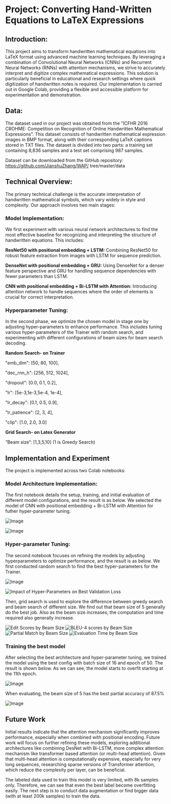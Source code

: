 # Project: Converting Hand-Written Equations to LaTeX Expressions

## Introduction: 
This project aims to transform handwritten mathematical equations into LaTeX format using advanced machine learning techniques. By leveraging a combination of Convolutional Neural Networks (CNNs) and Recurrent Neural Networks (RNNs) with attention mechanisms, we strive to accurately interpret and digitize complex mathematical expressions. This solution is particularly beneficial in educational and research settings where quick digitization of handwritten notes is required. Our implementation is carried out in Google Colab, providing a flexible and accessible platform for experimentation and demonstration.

## Data: 
The dataset used in our project was obtained from the ”ICFHR 2016 CROHME: Competition on Recognition of Online Handwritten Mathematical Expressions”. This dataset consists of handwritten mathematical expression images in BMP format, along with their corresponding LaTeX captions stored in TXT files. The dataset is divided into two parts: a training set containing 8,836 samples and a test set comprising 987 samples.

Dataset can be downloaded from the GitHub repository: https://github.com/JianshuZhang/WAP/ tree/master/data

## Technical Overview: 
The primary technical challenge is the accurate interpretation of handwritten mathematical symbols, which vary widely in style and complexity. Our approach involves two main stages:
### Model Implementation:
We first experiment with various neural network architectures to find the most effective baseline for recognizing and interpreting the structure of handwritten equations. This includes:

**ResNet50 with positional embedding + LSTM:** Combining ResNet50 for robust feature extraction from images with LSTM for sequence prediction.

**DenseNet with positional embedding + GRU:** Using DenseNet for a denser feature perspective and GRU for handling sequence dependencies with fewer parameters than LSTM.

**CNN with positional embedding + Bi-LSTM with Attention:** Introducing attention network to handle sequences where the order of elements is crucial for correct interpretation.

### Hyperparameter Tuning:

In the second phase, we optimize the chosen model in stage one by adjusting hyper-parameters to enhance performance. This includes tuning various hyper-parameters of the Trainer with random search, and experimenting with different configurations of beam sizes for beam search decoding.

**Random Search- on Trainer**

 "emb_dim": [50, 80, 100],
 
"dec_rnn_h": [256, 512, 1024],

 "dropout": [0.0, 0.1, 0.2],
 
 "lr": [5e-3,1e-3,5e-4, 1e-4],
 
 "lr_decay": [0.1, 0.5, 0.9],
 
 "lr_patience": [2, 3, 4],
 
 "clip": [1.0, 2.0, 3.0]
 
**Grid Search- on Latex Generator**

“Beam size”: [1,3,5,10] (1 is Greedy Search)


## Implementation and Experiment 

The project is implemented across two Colab notebooks:

### Model Architecture Implementation: 

The first notebook details the setup, training, and initial evaluation of different model configurations, and the result is as below. We selected the model of CNN with positional embedding + Bi-LSTM with Attention for futher hyper-parameter tuning.

![Image](https://github.com/users/zachwu123/projects/1/assets/166083422/900eb61f-ace0-4a3a-9597-3375b38770ff)

![Image](https://github.com/users/zachwu123/projects/1/assets/166083422/08ceebb1-dc3f-4c23-b9c2-e8c6312b2e5e)

### Hyper-parameter Tuning: 

The second notebook focuses on refining the models by adjusting hyperparameters to optimize performance, and the result is as below. We first conducted random search to find the best hyper-parameters for the Trainer. 

![Image](https://github.com/users/zachwu123/projects/1/assets/166083422/67921e0c-adcf-4278-9574-2f755e7ba210)

![Impact of Hyper-Parameters on Best Validation Loss](https://github.com/zachwu123/image2latex/assets/166083422/1b25295d-a38b-48a0-96f0-29897ef184bc)

Then, grid search is used to explore the difference between greedy search and beam search of different size. We find out that beam size of 5 generally do the best job. Also as the beam size increases, the computation and time required also generally increase. 

![Edit Scores by Beam Size](https://github.com/zachwu123/image2latex/assets/166083422/f813b00e-30d6-447a-af26-c2b20fda329f)
![BLEU-4 scores by Beam Size](https://github.com/zachwu123/image2latex/assets/166083422/9584eaef-f0b3-48ff-a6cd-d5c2f1fe6fcd)
![Partial Match by Beam Size](https://github.com/zachwu123/image2latex/assets/166083422/4e1a8007-4777-4f3a-9075-ca19dcdeed8d)
![Evaluation Time by Beam Size](https://github.com/zachwu123/image2latex/assets/166083422/712d778d-179e-4f1c-9f03-654c0891f329)

### Training the best model

After selecting the best architecture and hyper-parameter tuning, we trained the model using the best config with batch size of 16 and epoch of 50. The result is shown below. As we can see, the model starts to overfit starting at the 11th epoch.  

![Image](https://github.com/users/zachwu123/projects/1/assets/166083422/206c5fc9-d795-458e-8b2c-0d0459c72edb)

When evaluating, the beam size of 5 has the best partial accuracy of 87.5%

![Image](https://github.com/users/zachwu123/projects/1/assets/166083422/99447130-270f-489d-82c8-209b90e8d848)

## Future Work

Initial results indicate that the attention mechanism significantly improves performance, especially when combined with positional encoding. Future work will focus on further refining these models, exploring additional architectures like combining DesNet with Bi-LSTM, more complex attention mechanism like transformer based attention (or multi-head attention). Given that multi-head attention is computationally expensive, especially for very long sequences, researching sparse versions of Transformer attention, which reduce the complexity per layer, can be beneficial.

The labeled data used to train this model is very limited, with 8k samples only. Therefore, we can see that even the best label become overfitting easily. The next step is to conduct data augmentation or find bigger data (with at least 200k samples) to train the data.
